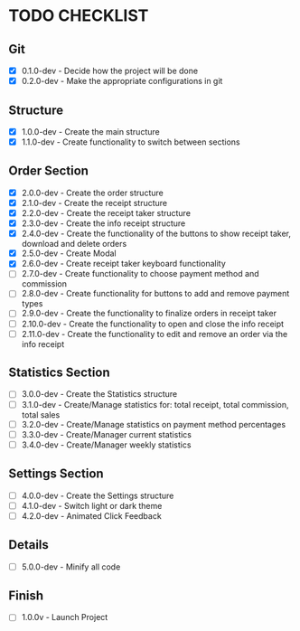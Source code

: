 # TODO CHECKLIST

## Git
- [x] 0.1.0-dev - Decide how the project will be done
- [x] 0.2.0-dev - Make the appropriate configurations in git

## Structure
- [x] 1.0.0-dev - Create the main structure
- [x] 1.1.0-dev - Create functionality to switch between sections

## Order Section
- [x] 2.0.0-dev - Create the order structure
- [x] 2.1.0-dev - Create the receipt structure
- [x] 2.2.0-dev - Create the receipt taker structure
- [x] 2.3.0-dev - Create the info receipt structure
- [x] 2.4.0-dev - Create the functionality of the buttons to show receipt taker, download and delete orders
- [x] 2.5.0-dev - Create Modal
- [x] 2.6.0-dev - Create receipt taker keyboard functionality
- [ ] 2.7.0-dev - Create functionality to choose payment method and commission
- [ ] 2.8.0-dev - Create functionality for buttons to add and remove payment types
- [ ] 2.9.0-dev - Create the functionality to finalize orders in receipt taker
- [ ] 2.10.0-dev - Create the functionality to open and close the info receipt
- [ ] 2.11.0-dev - Create the functionality to edit and remove an order via the info receipt

## Statistics Section
- [ ] 3.0.0-dev - Create the Statistics structure
- [ ] 3.1.0-dev - Create/Manage statistics for: total receipt, total commission, total sales
- [ ] 3.2.0-dev - Create/Manage statistics on payment method percentages
- [ ] 3.3.0-dev - Create/Manager current statistics
- [ ] 3.4.0-dev - Create/Manager weekly statistics

## Settings Section
- [ ] 4.0.0-dev - Create the Settings structure
- [ ] 4.1.0-dev - Switch light or dark theme
- [ ] 4.2.0-dev - Animated Click Feedback

## Details
- [ ] 5.0.0-dev - Minify all code

## Finish
- [ ] 1.0.0v - Launch Project